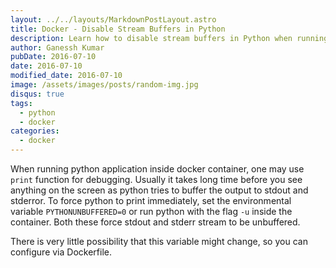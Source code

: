 ```yaml
---
layout: ../../layouts/MarkdownPostLayout.astro
title: Docker - Disable Stream Buffers in Python
description: Learn how to disable stream buffers in Python when running applications inside Docker containers. This guide explains setting the `PYTHONUNBUFFERED` environment variable or using the `-u` flag to ensure immediate output to stdout and stderr.
author: Ganessh Kumar
pubDate: 2016-07-10
date: 2016-07-10
modified_date: 2016-07-10
image: /assets/images/posts/random-img.jpg
disqus: true
tags:
  - python
  - docker
categories:
  - docker
---
```


When running python application inside docker container, one may use `print` function for debugging. Usually it takes long time before you see anything on the screen as python tries to buffer the output to stdout and stderror. To force python to print immediately, set the environmental variable `PYTHONUNBUFFERED=0` or run python with the flag `-u` inside the container. Both these force stdout and stderr stream to be unbuffered.

There is very little possibility that this variable might change, so you can configure via Dockerfile.